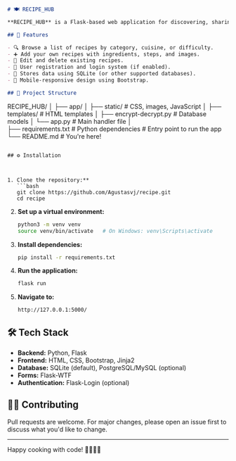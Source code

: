 ```markdown
# 🍽️ RECIPE_HUB

**RECIPE_HUB** is a Flask-based web application for discovering, sharing, and managing recipes. Whether you're a home cook or a professional chef, this app helps bring order to your kitchen creativity.

## 🚀 Features

- 🔍 Browse a list of recipes by category, cuisine, or difficulty.
- ➕ Add your own recipes with ingredients, steps, and images.
- 📝 Edit and delete existing recipes.
- 🔐 User registration and login system (if enabled).
- 💾 Stores data using SQLite (or other supported databases).
- 📱 Mobile-responsive design using Bootstrap.

## 📁 Project Structure

```

RECIPE_HUB/
│
├── app/
│   ├── static/                    # CSS, images, JavaScript
│   ├── templates/                 # HTML templates
│   ├── encrypt-decrypt.py         # Database models
│   └── app.py                     # Main handler file
│                         
├── requirements.txt               # Python dependencies                 # Entry point to run the app
└── README.md                      # You're here!

````

## ⚙️ Installation



1. Clone the repository:**
   ```bash
   git clone https://github.com/Agustasvj/recipe.git
   cd recipe
````

2. **Set up a virtual environment:**

   ```bash
   python3 -m venv venv
   source venv/bin/activate   # On Windows: venv\Scripts\activate
   ```

3. **Install dependencies:**

   ```bash
   pip install -r requirements.txt
   ```

4. **Run the application:**

   ```bash
   flask run
   ```

5. **Navigate to:**

   ```
   http://127.0.0.1:5000/
   ```

## 🛠️ Tech Stack

* **Backend:** Python, Flask
* **Frontend:** HTML, CSS, Bootstrap, Jinja2
* **Database:** SQLite (default), PostgreSQL/MySQL (optional)
* **Forms:** Flask-WTF
* **Authentication:** Flask-Login (optional)


## 🙋‍♂️ Contributing

Pull requests are welcome. For major changes, please open an issue first to discuss what you'd like to change.

---

Happy cooking with code! 👨‍🍳👩‍🍳

```